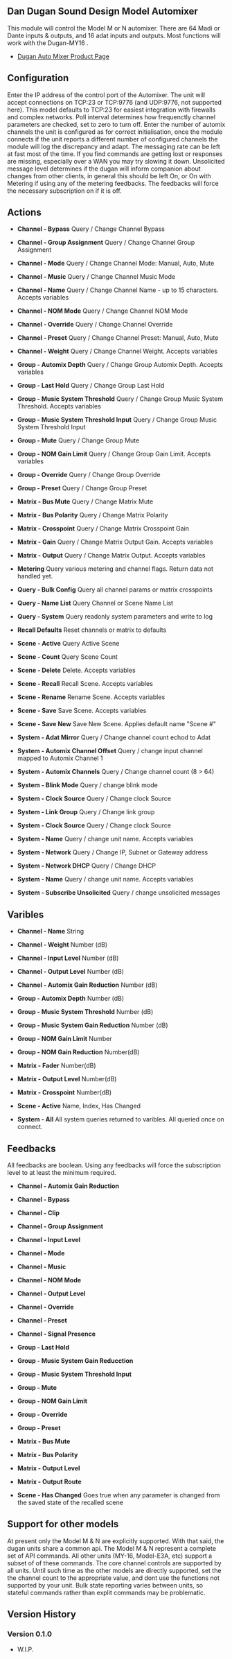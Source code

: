 ## Dan Dugan Sound Design Model Automixer

This module will control the Model M or N automixer. There are 64 Madi or Dante inputs & outputs, and 16 adat inputs and outputs.
Most functions will work with the Dugan-MY16 .

- [Dugan Auto Mixer Product Page](https://www.dandugan.com/products/)

## Configuration
Enter the IP address of the control port of the Automixer. The unit will accept connections on TCP:23 or TCP:9776 (and UDP:9776, not supported here). This model defaults to TCP:23 for easiest integration with firewalls and complex networks. Poll interval determines how frequenctly channel parameters are checked, set to zero to turn off. Enter the number of automix channels the unit is configured as for correct initialisation, once the module connects if the unit reports a different number of configured channels the module will log the discrepancy and adapt. The messaging rate can be left at fast most of the time. If you find commands are getting lost or responses are missing, especially over a WAN you may try slowing it down. Unsolicited message level determines if the dugan will inform companion about changes from other clients, in general this should be left On, or On with Metering if using any of the metering feedbacks. The feedbacks will force the necessary subscription on if it is off.

## Actions
- **Channel - Bypass** Query / Change Channel Bypass
- **Channel - Group Assignment** Query / Change Channel Group Assignment
- **Channel - Mode** Query / Change Channel Mode: Manual, Auto, Mute
- **Channel - Music** Query / Change Channel Music Mode
- **Channel - Name** Query / Change Channel Name - up to 15 characters. Accepts variables
- **Channel - NOM Mode** Query / Change Channel NOM Mode
- **Channel - Override** Query / Change Channel Override
- **Channel - Preset** Query / Change Channel Preset: Manual, Auto, Mute
- **Channel - Weight** Query / Change Channel Weight. Accepts variables

- **Group - Automix Depth** Query / Change Group Automix Depth. Accepts variables
- **Group - Last Hold** Query / Change Group Last Hold
- **Group - Music System Threshold** Query / Change Group Music System Threshold. Accepts variables
- **Group - Music System Threshold Input** Query / Change Group Music System Threshold Input
- **Group - Mute** Query / Change Group Mute
- **Group - NOM Gain Limit** Query / Change Group Gain Limit. Accepts variables
- **Group - Override** Query / Change Group Override
- **Group - Preset** Query / Change Group Preset

- **Matrix - Bus Mute** Query / Change Matrix Mute
- **Matrix - Bus Polarity** Query / Change Matrix Polarity
- **Matrix - Crosspoint** Query / Change Matrix Crosspoint Gain
- **Matrix - Gain** Query / Change Matrix Output Gain. Accepts variables
- **Matrix - Output** Query / Change Matrix Output. Accepts variables

- **Metering** Query various metering and channel flags. Return data not handled yet.

- **Query - Bulk Config** Query all channel params or matrix crosspoints
- **Query - Name List** Query Channel or Scene Name List
- **Query - System** Query readonly system parameters and write to log

- **Recall Defaults** Reset channels or matrix to defaults

- **Scene - Active** Query Active Scene
- **Scene - Count** Query Scene Count
- **Scene - Delete** Delete. Accepts variables
- **Scene - Recall** Recall Scene. Accepts variables
- **Scene - Rename** Rename Scene. Accepts variables
- **Scene - Save** Save Scene. Accepts variables
- **Scene - Save New** Save New Scene. Applies default name "Scene #"

- **System - Adat Mirror** Query / Change channel count echod to Adat
- **System - Automix Channel Offset** Query / change input channel mapped to Automix Channel 1
- **System - Automix Channels** Query / Change channel count (8 > 64)
- **System - Blink Mode** Query / change blink mode
- **System - Clock Source** Query / Change clock Source
- **System - Link Group** Query / Change link group
- **System - Clock Source** Query / Change clock Source
- **System - Name** Query / change unit name. Accepts variables
- **System - Network** Query / Change IP, Subnet or Gateway address
- **System - Network DHCP** Query / Change DHCP 
- **System - Name** Query / change unit name. Accepts variables
- **System - Subscribe Unsolicited** Query / change unsolicited messages

## Varibles
- **Channel - Name** String
- **Channel - Weight** Number (dB)
- **Channel - Input Level** Number (dB)
- **Channel - Output Level** Number (dB)
- **Channel - Automix Gain Reduction** Number (dB)

- **Group - Automix Depth**  Number (dB)
- **Group - Music System Threshold**  Number (dB)
- **Group - Music System Gain Reduction**  Number (dB)
- **Group - NOM Gain Limit** Number
- **Group - NOM Gain Reduction** Number(dB)

- **Matrix - Fader** Number(dB)
- **Matrix - Output Level** Number(dB)
- **Matrix - Crosspoint** Number(dB)

- **Scene - Active** Name, Index, Has Changed
- **System - All** All system queries returned to varibles. All queried once on connect.

## Feedbacks
All feedbacks are boolean. Using any feedbacks will force the subscription level to at least the minimum required.

- **Channel - Automix Gain Reduction**
- **Channel - Bypass**
- **Channel - Clip**
- **Channel - Group Assignment**
- **Channel - Input Level**
- **Channel - Mode**
- **Channel - Music**
- **Channel - NOM Mode**
- **Channel - Output Level**
- **Channel - Override**
- **Channel - Preset**
- **Channel - Signal Presence**

- **Group - Last Hold**
- **Group - Music System Gain Reducction**
- **Group - Music System Threshold Input**
- **Group - Mute**
- **Group - NOM Gain Limit**
- **Group - Override**
- **Group - Preset**

- **Matrix - Bus Mute**
- **Matrix - Bus Polarity**
- **Matrix - Output Level**
- **Matrix - Output Route**

- **Scene - Has Changed** Goes true when any parameter is changed from the saved state of the recalled scene

## Support for other models
At present only the Model M & N are explicitly supported. With that said, the dugan units share a common api.
The Model M & N represent a complete set of API commands. All other units (MY-16, Model-E3A, etc) support a subset of of these commands. The core channel controls are supported by all units.
Until such time as the other models are directly supported, set the the channel count to the appropriate value, and dont use the functions not supported by your unit. Bulk state reporting varies between units, so stateful commands rather than explit commands may be problematic.

## Version History

### Version 0.1.0
- W.I.P.
